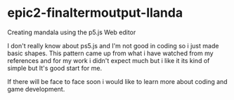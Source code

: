 # epic2-finaltermoutput-llanda
Creating mandala using the p5.js Web editor

I don't really know about ps5.js and I'm not good in coding so i just made basic shapes. This pattern came up from what i have watched from my references and for my work i didn't expect much but i like it its kind of simple but
It's good start for me.

If there will be face to face soon i would like to learn more about coding and game development. 

